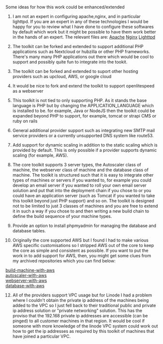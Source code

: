 Some ideas for how this work could be enhanced/extended

1. I am not an expert in configuring apache,nginx, and in particular lighttpd. If you are an expert in any of these technologies I would be happy for you to review what I have done to configure these softwares by default which work but it might be possible to have them work better in the hands of an expert.
The relevant files are: [Apache](https://github.com/wintersys-projects/adt-webserver-scripts/blob/master/providerscripts/webserver/configuration/InstallApache.sh) [Nginx](https://github.com/wintersys-projects/adt-webserver-scripts/blob/master/providerscripts/webserver/configuration/InstallNginx.sh) [Lighttpd](https://github.com/wintersys-projects/adt-webserver-scripts/blob/master/providerscripts/webserver/configuration/InstallLighttpd.sh)

3. The toolkit can be forked and extended to support additional PHP applications such as Nextcloud or hubzilla or other PHP frameworks. There's many many PHP applications out there which would be cool to support and possibly quite fun to integrate into the tookit.
4. The toolkit can be forked and extended to suport other hosting providers such as upcloud, AWS, or google cloud
5. It would be nice to fork and extend the toolkit to support openlitespeed as a webserver
6. This toolkit is not tied to only supporting PHP. As it stands the base language is PHP but by changing the APPLICATION_LANGUAGE which is installed to be. for example, Java or NodeJS then the toolkit could be expanded beyond PHP to support, for example, tomcat or strapi CMS or ruby on rails
7. General additional provider support such as integrating new SMTP mail service providers or a currently unsupported DNS system like route53. 
8. Add support for dynamic scaling in addition to the static scaling which is provided by default. This is only possible if a provider supports dynamic scaling (for example, AWS).  
9. The core toolkit supports 3 server types, the Autoscaler class of machine, the webserver class of machine and the database class of machine. The toolkit is structured such that it is easy to integrate other types of machines or servers if you wanted to, for example you could develop an email server if you wanted to roll your own email server solution and put that into the deployment chain if you chose to or you could have an application server (such as Tomcat if you wanted to take this toolkit beyond just PHP support) and so on. The toolkit is designed not to be limited to just 3 classes of machines and you are free to extend it in such a way if you chose to and then writing a new build chain to define the build sequence of your machine types.
10. Provide an option to install phpmyadmin for managing the database and database tables.
11. Originally the core supported AWS but I found I had to make various AWS specific customisations so I stripped AWS out of the core to keep the core as simple and consistent as possible. If you want to put the work in to add support for AWS, then, you might get some clues from my archived repositories which you can find below:

[build-machine-with-aws](https://github.com/wintersys-projects/adt-build-machine-scripts-withaws)  
[autoscaler-with-aws](https://github.com/wintersys-projects/adt-autoscaler-scripts-withaws)  
[webserver-with-aws](https://github.com/wintersys-projects/adt-webserver-scripts-withaws)  
[database-with-aws](https://github.com/wintersys-projects/adt-database-scripts-withaws)  

12. All of the providers support VPC usage but for Linode I had a problem where I couldn't obtain the private ip address of the machines being added to the VPC so I just fell back to their traditional public and private ip address solution or "private networking" solution. This has the proviso that the 192.168 private ip addresses are accessible (can be pinged) to all customer machines in that region. It would be cool if someone with more knowledge of the linode VPC system could work out how to get the ip addresses as required by this toolkit of machines that have joined a particular VPC. 


